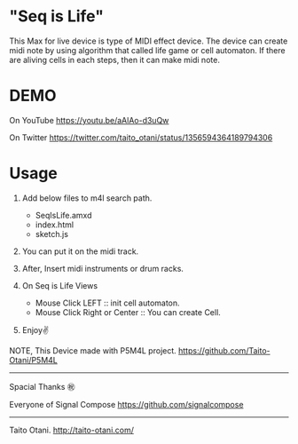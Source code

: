 # "Seq is Life"
This Max for live device is type of MIDI effect device. 
The device can create midi note by using algorithm that called life game or cell automaton.
If there are aliving cells in each steps, then it can make midi note.

# DEMO

On YouTube
https://youtu.be/aAlAo-d3uQw

On Twitter
https://twitter.com/taito_otani/status/1356594364189794306

# Usage

1) Add below files to m4l search path.
    - SeqIsLife.amxd
    - index.html
    - sketch.js

2)  You can put it on the midi track.

3)  After, Insert midi instruments or drum racks.

4) On Seq is Life Views
    - Mouse Click LEFT :: init cell automaton.
    - Mouse Click Right or Center :: You can create Cell.

5) Enjoy✌️

NOTE,
This Device made with P5M4L project.
https://github.com/Taito-Otani/P5M4L


------------------------------------------
Spacial Thanks  ㊗️

Everyone of Signal Compose
https://github.com/signalcompose


------------------------------------------
Taito Otani. 
http://taito-otani.com/

